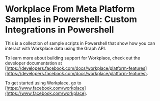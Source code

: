 # Workplace From Meta Platform Samples in Powershell: Custom Integrations in Powershell

This is a collection of sample scripts in Powershell that show how you can interact with Workplace data using the Graph API.

To learn more about building support for Workplace, check out the developer documentation at [https://developers.facebook.com/docs/workplace/platform-features](https://developers.facebook.com/docs/workplace/platform-features).

To get started using Workplace, go to [https://www.facebook.com/workplace](https://www.facebook.com/workplace).
